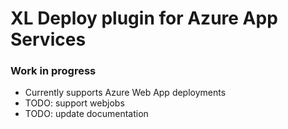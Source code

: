# XL Deploy plugin for Azure App Services

### Work in progress

* Currently supports Azure Web App deployments
* TODO: support webjobs
* TODO: update documentation
